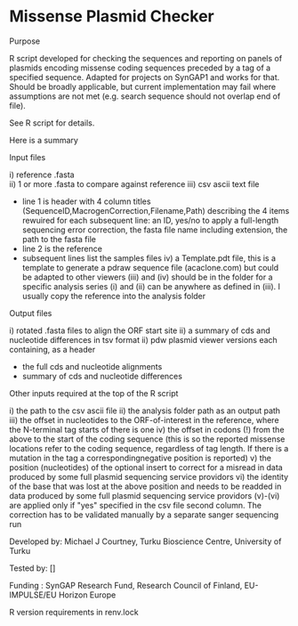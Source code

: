 # Missense Plasmid Checker

Purpose

R script developed for checking the sequences and reporting on panels of plasmids encoding missense coding sequences preceded by a tag of a specified sequence. 
Adapted for projects on SynGAP1 and works for that. Should be broadly applicable, but current implementation may fail where assumptions are not met (e.g. search sequence should not overlap end of file).

See R script for details. 

Here is a summary

Input files

i) reference .fasta  
ii) 1 or more .fasta to compare against reference
iii) csv ascii text file 
- line 1 is header with 4 column titles (SequenceID,MacrogenCorrection,Filename,Path) describing the 4 items rewuired for each subsequent line: an ID, yes/no to apply a full-length sequencing error correction, the fasta file name including extension, the path to the fasta file
- line 2 is the reference
- subsequent lines list the samples files
iv) a Template.pdt file, this is a template to generate a pdraw sequence file (acaclone.com) but could be adapted to other viewers
(iii) and (iv) should be in the folder for a specific analysis series
(i) and (ii) can be anywhere as defined in (iii). I usually copy the reference into the analysis folder 

Output files

i)  rotated .fasta files to align the ORF start site
ii) a summary of cds and nucleotide differences in tsv format
ii) pdw plasmid viewer versions each containing, as a header
- the full cds and nucleotide alignments
- summary of cds and nucleotide differences
  

Other inputs required
at the top of the R script

i) the path to the csv ascii file
ii) the analysis folder path as an output path
iii) the offset in nucleotides to the ORF-of-interest in the reference, where the N-terminal tag starts of there is one
iv) the offset in codons (!) from the above to the start of the coding sequence (this is so the reported missense locations refer to the coding sequence, regardless of tag length. If there is a mutation in the tag a correspondingnegative position is reported)
v) the position (nucleotides) of the optional insert to correct for a misread in data produced by some full plasmid sequencing service providors
vi) the identity of the base that was lost at the above position and needs to be readded in data produced by some full plasmid sequencing service providors
(v)-(vi) are applied only if "yes" specified in the csv file second column. The correction has to be validated manually by a separate sanger sequencing run


Developed by: Michael J Courtney, Turku Bioscience Centre, University of Turku

Tested by: [] 

Funding : SynGAP Research Fund, Research Council of Finland, EU-IMPULSE/EU Horizon Europe

R version requirements in renv.lock


